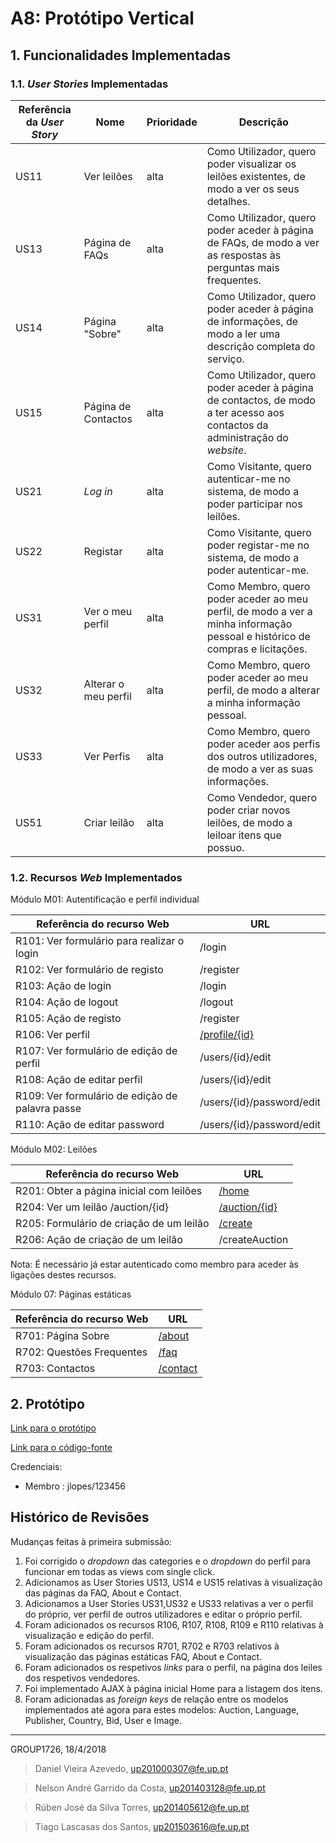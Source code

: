 # A8: Protótipo Vertical

## 1. Funcionalidades Implementadas

### 1.1. *User Stories* Implementadas


| Referência da *User Story* | Nome                   | Prioridade                   | Descrição                   |
| -------------------- | ---------------------- | -------------------------- | ----------------------------- |
| US11 | Ver leilões | alta | Como Utilizador, quero poder visualizar os leilões existentes, de modo a ver os seus detalhes.
|US13|Página de FAQs|alta|Como Utilizador, quero poder aceder à página de FAQs, de modo a ver as respostas às perguntas mais frequentes.
|US14|Página "Sobre"|alta|Como Utilizador, quero poder aceder à página de informações, de modo a ler uma descrição completa do serviço.
|US15|Página de Contactos|alta|Como Utilizador, quero poder aceder à página de contactos, de modo a ter acesso aos contactos da administração do *website*.
| US21                 | *Log in* | alta | Como Visitante, quero autenticar-me no sistema, de modo a poder participar nos leilões. |
| US22|Registar|alta|Como Visitante, quero poder registar-me no sistema, de modo a poder autenticar-me.|
|US31|Ver o meu perfil|alta|Como Membro, quero poder aceder ao meu perfil, de modo a ver a minha informação pessoal e histórico de compras e licitações.
|US32|Alterar o meu perfil|alta|Como Membro, quero poder aceder ao meu perfil, de modo a alterar a minha informação pessoal.
|US33|Ver Perfis|alta|Como Membro, quero poder aceder aos perfis dos outros utilizadores, de modo a ver as suas informações.
| US51|Criar leilão|alta|Como Vendedor, quero poder criar novos leilões, de modo a leiloar itens que possuo.


### 1.2. Recursos *Web* Implementados

Módulo M01: Autentificação e perfil individual

| Referência do recurso Web | URL                         |
| ---------------------- | ------------------------------ |
| R101: Ver formulário para realizar o login | /login |
| R102: Ver formulário de registo | /register |
| R103: Ação de login | /login |
| R104: Ação de logout | /logout |
| R105: Ação de registo | /register |
| R106: Ver perfil | [/profile/{id}](http://lbaw1726.lbaw-prod.fe.up.pt/profile/1) |
| R107: Ver formulário de edição de perfil |  	/users/{id}/edit |
| R108: Ação de editar perfil |  	/users/{id}/edit |
| R109: Ver formulário de edição de palavra passe | /users/{id}/password/edit |
| R110: Ação de editar password | /users/{id}/password/edit |

Módulo M02: Leilões

| Referência do recurso Web | URL                         |
| ---------------------- | ------------------------------ |
| R201: Obter a página inicial com leilões | [/home](http://lbaw1726.lbaw-prod.fe.up.pt/home) |
| R204: Ver um leilão /auction/{id} | [/auction/{id}](http://lbaw1726.lbaw-prod.fe.up.pt/auction/1) |
| R205: Formulário de criação de um leilão | [/create](http://lbaw1726.lbaw-prod.fe.up.pt/create)|
| R206: Ação de criação de um leilão | /createAuction |
Nota: É necessário já estar autenticado como membro para aceder às ligações destes recursos.

Módulo 07: Páginas estáticas

| Referência do recurso Web | URL                         |
| ---------------------- | ------------------------------ |
| R701: Página Sobre | [/about](http://lbaw1726.lbaw-prod.fe.up.pt/about) |
| R702: Questões Frequentes | [/faq](http://lbaw1726.lbaw-prod.fe.up.pt/faq) 
| R703: Contactos | [/contact](http://lbaw1726.lbaw-prod.fe.up.pt/contact)|


## 2. Protótipo

[Link para o protótipo](http://lbaw1726.lbaw-prod.fe.up.pt/)

[Link para o código-fonte](https://github.com/tiagolascasas/lbaw1726/tree/proto)

 Credenciais:

   * Membro : jlopes/123456

## Histórico de Revisões

Mudanças feitas à primeira submissão:

1. Foi corrigido o *dropdown* das categories e o *dropdown* do perfil para funcionar em todas as views com single click.
2. Adicionamos as User Stories US13, US14 e US15 relativas à visualização das páginas da FAQ, About e Contact.
3. Adicionamos a User Stories US31,US32 e US33 relativas a ver o perfil do próprio, ver perfil de outros utilizadores e editar o próprio perfil.
4. Foram adicionados os recursos R106, R107, R108, R109 e R110 relativas à visualização e edição do perfil.
5. Foram adicionados os recursos R701, R702 e R703 relativos à visualização das páginas estáticas FAQ, About e Contact.
6. Foram adicionados os respetivos *links* para o perfil, na página dos leiles dos respetivos vendedores.
7. Foi implementado AJAX à página inicial Home para a listagem dos itens.
8. Foram adicionadas as *foreign keys* de relação entre os modelos implementados até agora para estes modelos: Auction, Language, Publisher, Country, Bid, User e Image.

***
GROUP1726, 18/4/2018

> Daniel Vieira Azevedo, up201000307@fe.up.pt

> Nelson André Garrido da Costa, up201403128@fe.up.pt

> Rúben José da Silva Torres, up201405612@fe.up.pt

> Tiago Lascasas dos Santos, up201503616@fe.up.pt
